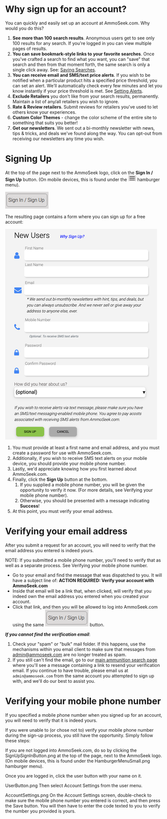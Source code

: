 <!-- TITLE: User Accounts -->
<!-- SUBTITLE: All about AmmoSeek.com user accounts and the features they bring -->

# Why sign up for an account?

You can quickly and easily set up an account at AmmoSeek.com. Why would you do this?

1. **See more than 100 search results**. Anonymous users get to see only 100 results for any search. If you're logged in you can view multiple pages of results.
1. **You can save bookmark-style links to your favorite searches**. Once you've crafted a search to find what you want, you can "save" that search and then from that moment forth, the same search is only a single click away. See: [Saving Searches](saving-searches).
1. **You can receive email and SMS/text price alerts**. If you wish to be notified when a particular product hits a specified price threshold, you can set an alert. We'll automatically check every few minutes and let you know instantly if your price threshold is met. See [Setting Alerts](alerts).
1. **Exclude Retailers** you don't like from your search results, permanently. Maintain a list of any/all retailers you wish to ignore.
1. **Rate & Review retailers**. Submit reviews for retailers you've used to let others know your experiences.
1. **Custom Color Themes** - change the color scheme of the entire site to something that suits you better!
1. **Get our newsletters**. We sent out a bi-monthly newsletter with news, tips & tricks, and deals we've found along the way. You can opt-out from receiving our newsletters any time you wish.

# Signing Up

At the top of the page next to the AmmoSeek logo, click on the **Sign In / Sign Up** button. (On mobile devices, this is found under the ![Hamburgermenusmall](/uploads/hamburgermenusmall.png "Hamburgermenusmall") hamburger menu).

![Signupsigninbutton](/uploads/signupsigninbutton.png "Signupsigninbutton")

The resulting page contains a form where you can sign up for a free account:

![Signupform 2](/uploads/signupform-2.png "Signupform 2")

1. You must provide at least a first name and email address, and you must create a password for use with AmmoSeek.com.
1. Additionally, if you wish to receive SMS text alerts on your mobile device, you should provide your mobile phone number.
1. Lastly, we'd appreciate knowing how you first learned about AmmoSeek.com.
1. Finally, click the **Sign Up** button at the bottom.
    1. If you supplied a mobile phone number, you will be given the opportunity to verify it now. (For more details, see Verifying your mobile phone number).
    1. Otherwise, you should be presented with a message indicating **Success**!
1. At this point, you must verify your email address.

# Verifying your email address

After you submit a request for an account, you will need to verify that the email address you entered is indeed yours.

NOTE: If you submitted a mobile phone number, you'll need to verify that as well as a separate process. See Verifying your mobile phone number.

- Go to your email and find the message that was dispatched to you. It will have a subject line of: **ACTION REQUIRED: Verify your account with AmmoSeek.com**
- Inside that email will be a link that, when clicked, will verify that you indeed own the email address you entered when you created your account.
- Click that link, and then you will be allowed to log into AmmoSeek.com using the same ![Signupsigninbutton](/uploads/signupsigninbutton.png "Signupsigninbutton") button.

***If you cannot find the verification email***:

1. Check your "spam" or "bulk" mail folder. If this happens, use the mechanisms within you email client to make sure that messages from admin@ammoseek.com are no longer treated as spam.
1. If you still can't find the email, go to our [main ammunition search page](https://ammoseek.com/) where you'll see a message containing a link to resend your verification email. If you continue to have trouble, please email us at `admin@ammoseek.com` from the same account you attempted to sign up with, and we'll do our best to assist you.

# Verifying your mobile phone number

If you specified a mobile phone number when you signed up for an account, you will need to verify that it is indeed yours.

If you were unable to (or chose not to) verify your mobile phone number during the sign-up process, you still have the opportunity. Simply follow these steps:

If you are not logged into AmmoSeek.com, do so by clicking the SignUpSignInButton.png at the top of the page, next to the AmmoSeek logo. (On mobile devices, this is found under the HamburgerMenuSmall.png hamburger menu).

Once you are logged in, click the user button with your name on it.

UserButton.png
Then select Account Settings from the user menu.

AccountSettings.png
On the Account Settings screen, double-check to make sure the mobile phone number you entered is correct, and then press the Save button. You will then have to enter the code texted to you to verify the number you provided is yours.